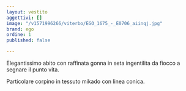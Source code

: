 ```yaml
---
layout: vestito
aggettivi: []
image: "/v1571996266/viterbo/EGO_1675_-_E0706_aiinqj.jpg"
brand: ego
ordine: 1
published: false

---
```

Elegantissimo abito con raffinata gonna in seta ingentilita da fiocco a segnare il punto vita.

Particolare corpino in tessuto mikado con linea conica. 